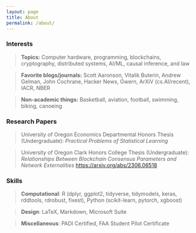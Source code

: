 ```yaml
---
layout: page
title: About
permalink: /about/
---
```

### Interests
> **Topics:** Computer hardware, programming, blockchains, cryptography, distributed systems, AI/ML, causal inference, and law

> **Favorite blogs/journals:** Scott Aaronson, Vitalik Buterin, Andrew Gelman, John Cochrane, Hacker News, Gwern, ArXiV (cs.AI/recent), IACR, NBER


> **Non-academic things:** Basketball, aviation, football, swimming, biking, canoeing

### Research Papers
> University of Oregon Economics Departmental Honors Thesis (Undergraduate): *Practical Problems of Statistical Learning*

> University of Oregon Clark Honors College Thesis (Undergraduate): *Relationships Between Blockchain Consensus Parameters and Network Externalities* https://arxiv.org/abs/2306.06518

### Skills
> **Computational**: R (dplyr, ggplot2, tidyverse, tidymodels, keras, rddtools, rdrobust, fixest), Python (scikit-learn, pytorch, xgboost)

> **Design**: LaTeX, Markdown, Microsoft Suite

> **Miscellaneous**: PADI Certified, FAA Student Pilot Certificate


